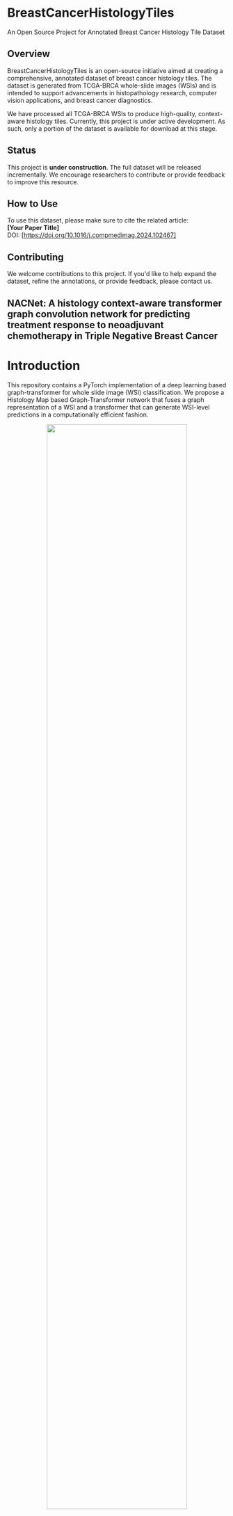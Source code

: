 # BreastCancerHistologyTiles  
An Open Source Project for Annotated Breast Cancer Histology Tile Dataset  

## Overview  
BreastCancerHistologyTiles is an open-source initiative aimed at creating a comprehensive, annotated dataset of breast cancer histology tiles. The dataset is generated from TCGA-BRCA whole-slide images (WSIs) and is intended to support advancements in histopathology research, computer vision applications, and breast cancer diagnostics.

We have processed all TCGA-BRCA WSIs to produce high-quality, context-aware histology tiles. Currently, this project is under active development. As such, only a portion of the dataset is available for download at this stage.

## Status  
This project is **under construction**. The full dataset will be released incrementally. We encourage researchers to contribute or provide feedback to improve this resource.

## How to Use  
To use this dataset, please make sure to cite the related article:  
**[Your Paper Title]**  
DOI: [https://doi.org/10.1016/j.compmedimag.2024.102467]  

## Contributing  
We welcome contributions to this project. If you'd like to help expand the dataset, refine the annotations, or provide feedback, please contact us.

## NACNet: A histology context-aware transformer graph convolution network for predicting treatment response to neoadjuvant chemotherapy in Triple Negative Breast Cancer


# Introduction

This repository contains a PyTorch implementation of a deep learning based graph-transformer for whole slide image (WSI) classification. We propose a Histology Map based Graph-Transformer network that fuses a graph representation of a WSI and a transformer that can generate WSI-level predictions in a computationally efficient fashion.

<p align="center">
<img src="Figure" width="80%" height="80%">
</p>

To demonstrate the applicability of our approach, we selected hematoxylin and eosin WSIs of TNBC clinical data and developed a model to distinguish pCR and RD from those that have normal histology. To understand how our model processes WSI data and visualize regions that are highly associated with the class label, we conducted a graph level statistical analysis mapping technique. see below:

<p align="center">
<img src="figures/statanalysis.png" width="70%" height="70%">
</p>

# Usage

## 1. Histology map generation

<p align="center">
<img src="figures/histology_map.png" width="100%" height="100%">
</p>

